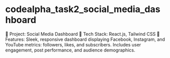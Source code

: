 # codealpha_task2_social_media_dashboard
🔹 Project: Social Media Dashboard 🔹 Tech Stack: React.js, Tailwind CSS 🔹 Features: Sleek, responsive dashboard displaying Facebook, Instagram, and YouTube metrics: followers, likes, and subscribers. Includes user engagement, post performance, and audience demographics.
